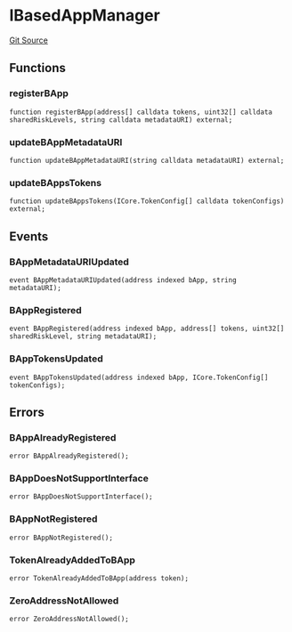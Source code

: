 # IBasedAppManager
[Git Source](https://github.com/ssvlabs/based-applications/blob/f462573124548b82b6a002d4ef069bdfacf5c637/src/core/interfaces/IBasedAppManager.sol)


## Functions
### registerBApp


```solidity
function registerBApp(address[] calldata tokens, uint32[] calldata sharedRiskLevels, string calldata metadataURI) external;
```

### updateBAppMetadataURI


```solidity
function updateBAppMetadataURI(string calldata metadataURI) external;
```

### updateBAppsTokens


```solidity
function updateBAppsTokens(ICore.TokenConfig[] calldata tokenConfigs) external;
```

## Events
### BAppMetadataURIUpdated

```solidity
event BAppMetadataURIUpdated(address indexed bApp, string metadataURI);
```

### BAppRegistered

```solidity
event BAppRegistered(address indexed bApp, address[] tokens, uint32[] sharedRiskLevel, string metadataURI);
```

### BAppTokensUpdated

```solidity
event BAppTokensUpdated(address indexed bApp, ICore.TokenConfig[] tokenConfigs);
```

## Errors
### BAppAlreadyRegistered

```solidity
error BAppAlreadyRegistered();
```

### BAppDoesNotSupportInterface

```solidity
error BAppDoesNotSupportInterface();
```

### BAppNotRegistered

```solidity
error BAppNotRegistered();
```

### TokenAlreadyAddedToBApp

```solidity
error TokenAlreadyAddedToBApp(address token);
```

### ZeroAddressNotAllowed

```solidity
error ZeroAddressNotAllowed();
```


